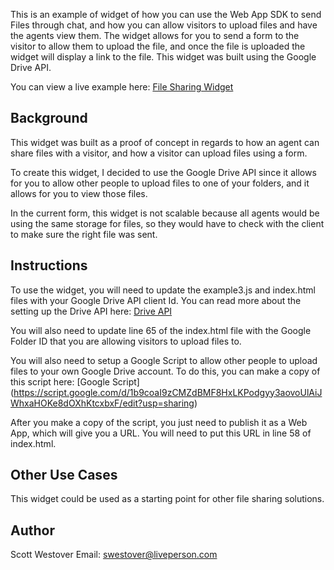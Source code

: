 This is an example of widget of how you can use the Web App SDK to send Files through chat, and how you can allow visitors to upload files and have the agents view them. The widget allows for you to send a form to the visitor to allow them to upload the file, and once the file is uploaded the widget will display a link to the file. This widget was built using the Google Drive API.

You can view a live example here: [File Sharing Widget](https://scottwestover.herokuapp.com/liveengageWidgets/fileSharingWidget/)

## Background
This widget was built as a proof of concept in regards to how an agent can share files with a visitor, and how a visitor can upload files using a form.

To create this widget, I decided to use the Google Drive API since it allows for you to allow other people to upload files to one of your folders, and it allows for you to view those files.

In the current form, this widget is not scalable because all agents would be using the same storage for files, so they would have to check with the client to make sure the right file was sent.

## Instructions
To use the widget, you will need to update the example3.js and index.html files with your Google Drive API client Id. You can read more about the setting up the Drive API here: [Drive API](https://developers.google.com/drive/v2/web/quickstart/js)

You will also need to update line 65 of the index.html file with the Google Folder ID that you are allowing visitors to upload files to.

You will also need to setup a Google Script to allow other people to upload files to your own Google Drive account. To do this, you can make a copy of this script here: [Google Script] (https://script.google.com/d/1b9coaI9zCMZdBMF8HxLKPodgyy3aovoUlAiJWhxaHOKe8dOXhKtcxbxF/edit?usp=sharing)

After you make a copy of the script, you just need to publish it as a Web App, which will give you a URL. You will need to put this URL in line 58 of index.html.

## Other Use Cases
This widget could be used as a starting point for other file sharing solutions.

## Author
Scott Westover
Email: swestover@liveperson.com